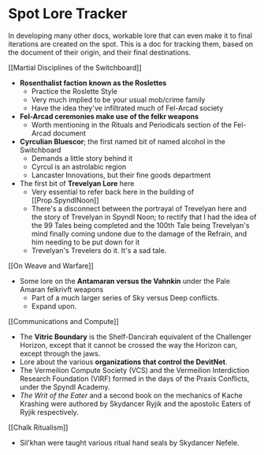 # Spot Lore Tracker
In developing many other docs, workable lore that can even make it to final iterations are created on the spot. This is a doc for tracking them, based on the document of their origin, and their final destinations.

[[Martial Disciplines of the Switchboard]]
- **Rosenthalist faction known as the Roslettes**
	- Practice the Roslette Style
	- Very much implied to be your usual mob/crime family
	- Have the idea they've infiltrated much of Fel-Arcad society
- **Fel-Arcad ceremonies make use of the felkr weapons**
	- Worth mentioning in the Rituals and Periodicals section of the Fel-Arcad document
- **Cyrculian Bluescor**; the first named bit of named alcohol in the Switchboard
	- Demands a little story behind it
	- Cyrcul is an astrolabic region
	- Lancaster Innovations, but their fine goods department
- The first bit of **Trevelyan Lore** here
	- Very essential to refer back here in the building of [[Prop.SpyndlNoon]]
	- There's a disconnect between the portrayal of Trevelyan here and the story of Trevelyan in Spyndl Noon; to rectify that I had the idea of the 99 Tales being completed and the 100th Tale being Trevelyan's mind finally coming undone due to the damage of the Refrain, and him needing to be put down for it
	- Trevelyan's Trevelers do it. It's a sad tale.

[[On Weave and Warfare]]
- Some lore on the **Antamaran versus the Vahnkin** under the Pale Amaran felkrivft weapons 
	- Part of a much larger series of Sky versus Deep conflicts.
	- Expand upon.

[[Communications and Compute]]
- The **Vitric Boundary** is the Shelf-Dancirah equivalent of the Challenger Horizon, except that it cannot be crossed the way the Horizon can, except through the jaws.
- Lore about the various **organizations that control the DevitNet**.
- The Vermeilion Compute Society (VCS) and the Vermeilion Interdiction Research Foundation (VIRF) formed in the days of the Praxis Conflicts, under the Spyndl Academy.
- *The Writ of the Eater* and a second book on the mechanics of Kache Krashing were authored by Skydancer Ryjik and the apostolic Eaters of Ryjik respectively.

[[Chalk Ritualism]]
- Sil'khan were taught various ritual hand seals by Skydancer Nefele.